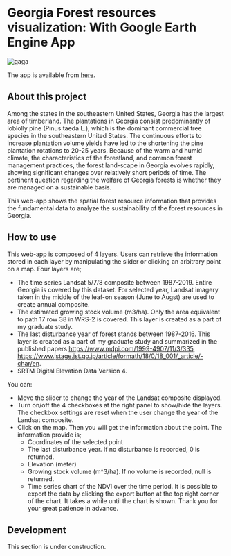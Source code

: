 # Georgia Forest resources visualization: With Google Earth Engine App 

![gaga](data)

The app is available from [here](https://sobata5632.users.earthengine.app/view/georgia-landscape).

## About this project


Among the states in the southeastern United States, Georgia has the largest area of timberland. The plantations in Georgia consist predominantly of loblolly pine (Pinus taeda L.), which is the dominant commercial tree species in the southeastern United States. The continuous efforts to increase plantation volume yields have led to the shortening the pine plantation rotations to 20-25 years. Because of the warm and humid climate, the characteristics of the forestland, and common forest management practices, the forest land-scape in Georgia evolves rapidly, showing significant changes over relatively short periods of time. The pertinent question regarding the welfare of Georgia forests is whether they are managed on a sustainable basis.

This web-app shows the spatial forest resource information that provides the fundamental data to analyze the sustainability of the forest resources in Georgia. 


## How to use

This web-app is composed of 4 layers. Users can retrieve the information stored in each layer by manipulating the slider or clicking an arbitrary point on a map. Four layers are; 

- The time series Landsat 5/7/8 composite between 1987-2019. Entire Georgia is covered by this dataset. For selected year, Landsat imagery taken in the middle of the leaf-on season (June to Augst) are used to create annual composite.  
- The estimated growing stock volume (m3/ha). Only the area equivalent to path 17 row 38 in WRS-2 is covered. This layer is created as a part of my graduate study.
- The last disturbance year of forest stands between 1987-2016. This layer is created as a part of my graduate study and summarized in the published papers https://www.mdpi.com/1999-4907/11/3/335,  https://www.jstage.jst.go.jp/article/formath/18/0/18_001/_article/-char/en.
- SRTM Digital Elevation Data Version 4. 

You can:

* Move the slider to change the year of the Landsat composite displayed. 
* Turn on/off the 4 checkboxes at the right panel to show/hide the layers. The checkbox settings are reset when the user change the year of the Landsat composite. 
* Click on the map. Then you will get the information about the point. The information provide is;
    - Coordinates of the selected point
    - The last disturbance year. If no disturbance is recorded, 0 is returned.
    - Elevation (meter)
    - Growing stock volume (m^3/ha). If no volume is recorded, null is returned.
    - Time series chart of the NDVI over the time period. It is possible to export the data by clicking the export button at the top right corner of the chart.
It takes a while until the chart is shown. Thank you for your great patience in advance.

## Development
This section is under construction.
